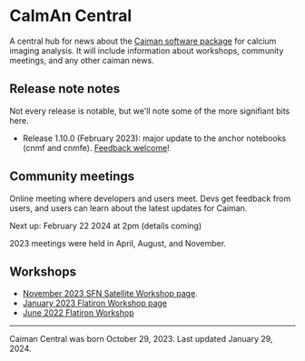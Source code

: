 # CaImAn Central
A central hub for news about the [Caiman software package](https://github.com/flatironinstitute/CaImAn) for calcium imaging analysis. It will include information about workshops, community meetings, and any other caiman news.

## Release note notes
Not every release is notable, but we'll note some of the more signifiant bits here. 
- Release 1.10.0 (February 2023): major update to the anchor notebooks (cnmf and cnmfe). [Feedback welcome](https://github.com/flatironinstitute/CaImAn/discussions/1260)!

## Community meetings
Online meeting where developers and users meet. Devs get feedback from users, and users can learn about the latest updates for Caiman.

Next up: February 22 2024 at 2pm (details coming)    

2023 meetings were held in April, August, and November. 

## Workshops
- [November 2023 SFN Satellite Workshop page](https://github.com/flatironinstitute/caiman_central/tree/main/workshops/sfn_2023).
- [January 2023 Flatiron Workshop page](https://github.com/EricThomson/CCN_caiman_mesmerize_workshop_2023)
- [June 2022 Flatiron Workshop](https://indico.flatironinstitute.org/event/2800/overview)

---  
Caiman Central was born October 29, 2023. Last updated January 29, 2024.
